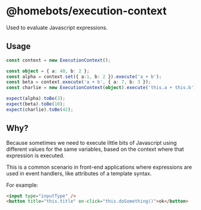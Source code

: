 # @homebots/execution-context

Used to evaluate Javascript expressions.

## Usage

```typescript
const context = new ExecutionContext();

const object = { a: 40, b: 2 };
const alpha = context.set({ a:1, b: 2 }).execute('a + b');
const beta = context.execute('a + b', { a: 7, b: 3 });
const charlie = new ExecutionContext(object).execute('this.a + this.b');

expect(alpha).toBe(3);
expect(beta).toBe(10);
expect(charlie).toBe(42);
```

## Why?

Because sometimes we need to execute little bits of Javascript using different values for the same variables, based on the context where that expression is executed.

This is a common scenario in front-end applications where expressions are used in event handlers, like attributes of a template syntax.

For example:

```html
<input type="inputType" />
<button title="this.title" on-click="this.doSomething()">ok</button>
```
